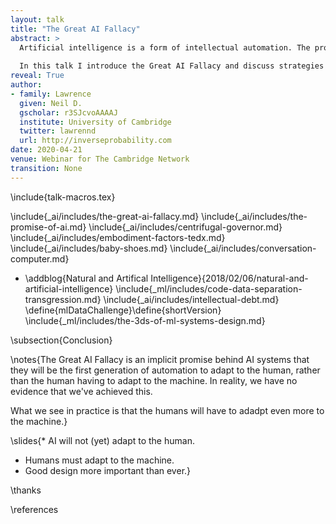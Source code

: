 ```yaml
---
layout: talk
title: "The Great AI Fallacy"
abstract: >
  Artificial intelligence is a form of intellectual automation. The promise of artificial intelligence is that it will be the first generation of automation that adapts to humans, rather than humans having to adapt to it. I see no evidence that this is true, but this fallacy is having very real effects on the way we think about creating and deploying artificial intelligence solutions.
  
  In this talk I introduce the Great AI Fallacy and discuss strategies for deployment that pre-emptively deal with the problems it will trigger.
reveal: True
author:
- family: Lawrence
  given: Neil D.
  gscholar: r3SJcvoAAAAJ
  institute: University of Cambridge
  twitter: lawrennd
  url: http://inverseprobability.com
date: 2020-04-21
venue: Webinar for The Cambridge Network
transition: None
---
```


\include{talk-macros.tex}

\include{_ai/includes/the-great-ai-fallacy.md}
\include{_ai/includes/the-promise-of-ai.md}
\include{_ai/includes/centrifugal-governor.md}
\include{_ai/includes/embodiment-factors-tedx.md}
\include{_ai/includes/baby-shoes.md}
\include{_ai/includes/conversation-computer.md}
* \addblog{Natural and Artifical Intelligence}{2018/02/06/natural-and-artificial-intelligence}
\include{_ml/includes/code-data-separation-transgression.md}
\include{_ai/includes/intellectual-debt.md}
\define{mlDataChallenge}\define{shortVersion}
\include{_ml/includes/the-3ds-of-ml-systems-design.md}

\subsection{Conclusion}

\notes{The Great AI Fallacy is an implicit promise behind AI systems that they will be the first generation of automation to adapt to the human, rather than the human having to adapt to the machine. In reality, we have no evidence that we've achieved this. 

What we see in practice is that the humans will have to adadpt even more to the machine.}

\slides{* AI will not (yet) adapt to the human.
* Humans must adapt to the machine.
* Good design more important than ever.}


\thanks

\references
